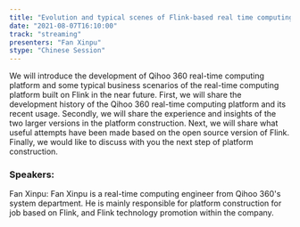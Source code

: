 ```yaml
---
title: "Evolution and typical scenes of Flink-based real time computing platform in Qihoo 360"
date: "2021-08-07T16:10:00"
track: "streaming"
presenters: "Fan Xinpu"
stype: "Chinese Session"
---
```

We will introduce the development of Qihoo 360 real-time computing platform and some typical business scenarios of the real-time computing platform built on Flink in the near future. First, we will share the development history of the Qihoo 360 real-time computing platform and its recent usage. Secondly, we will share the experience and insights of the two larger versions in the platform construction. Next, we will share what useful attempts have been made based on the open source version of Flink. Finally, we would like to discuss with you the next step of platform construction.
 ### Speakers: 
 Fan Xinpu: Fan Xinpu is a real-time computing engineer from Qihoo 360's system department. He is mainly responsible for platform construction for job based on Flink, and Flink technology promotion within the company.

